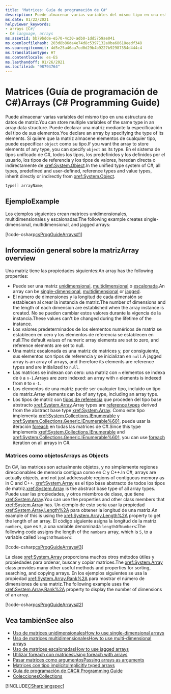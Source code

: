 ```yaml
---
title: 'Matrices: Guía de programación de C#'
description: Puede almacenar varias variables del mismo tipo en una estructura de datos de matriz de C#. Declare una matriz especificando un tipo o especifique un objeto para almacenar cualquier tipo.
ms.date: 01/22/2021
helpviewer_keywords:
- arrays [C#]
- C# language, arrays
ms.assetid: bb79bdde-e570-4c30-adb0-1dd5759ae041
ms.openlocfilehash: 203d8b86da4e74d8c5397132a0ba68618eedf348
ms.sourcegitcommit: 4d5e25a46aa7cd0d29b4b9227b92987354d444c4
ms.translationtype: HT
ms.contentlocale: es-ES
ms.lasthandoff: 01/26/2021
ms.locfileid: "98794764"
---
```

# <a name="arrays-c-programming-guide"></a><span data-ttu-id="27eba-104">Matrices (Guía de programación de C#)</span><span class="sxs-lookup"><span data-stu-id="27eba-104">Arrays (C# Programming Guide)</span></span>

<span data-ttu-id="27eba-105">Puede almacenar varias variables del mismo tipo en una estructura de datos de matriz.</span><span class="sxs-lookup"><span data-stu-id="27eba-105">You can store multiple variables of the same type in an array data structure.</span></span> <span data-ttu-id="27eba-106">Puede declarar una matriz mediante la especificación del tipo de sus elementos.</span><span class="sxs-lookup"><span data-stu-id="27eba-106">You declare an array by specifying the type of its elements.</span></span> <span data-ttu-id="27eba-107">Si quiere que la matriz almacene elementos de cualquier tipo, puede especificar `object` como su tipo.</span><span class="sxs-lookup"><span data-stu-id="27eba-107">If you want the array to store elements of any type, you can specify `object` as its type.</span></span> <span data-ttu-id="27eba-108">En el sistema de tipos unificado de C#, todos los tipos, los predefinidos y los definidos por el usuario, los tipos de referencia y los tipos de valores, heredan directa o indirectamente de <xref:System.Object>.</span><span class="sxs-lookup"><span data-stu-id="27eba-108">In the unified type system of C#, all types, predefined and user-defined, reference types and value types, inherit directly or indirectly from <xref:System.Object>.</span></span>

```csharp
type[] arrayName;
```

## <a name="example"></a><span data-ttu-id="27eba-109">Ejemplo</span><span class="sxs-lookup"><span data-stu-id="27eba-109">Example</span></span>

<span data-ttu-id="27eba-110">Los ejemplos siguientes crean matrices unidimensionales, multidimensionales y escalonadas:</span><span class="sxs-lookup"><span data-stu-id="27eba-110">The following example creates single-dimensional, multidimensional, and jagged arrays:</span></span>

[!code-csharp[csProgGuideArrays#1](~/samples/snippets/csharp/VS_Snippets_VBCSharp/csProgGuideArrays/CS/Arrays.cs#1)]

## <a name="array-overview"></a><span data-ttu-id="27eba-111">Información general sobre la matriz</span><span class="sxs-lookup"><span data-stu-id="27eba-111">Array overview</span></span>

<span data-ttu-id="27eba-112">Una matriz tiene las propiedades siguientes:</span><span class="sxs-lookup"><span data-stu-id="27eba-112">An array has the following properties:</span></span>

- <span data-ttu-id="27eba-113">Puede ser una matriz [unidimensional](single-dimensional-arrays.md), [multidimensional](multidimensional-arrays.md) o [escalonada](jagged-arrays.md).</span><span class="sxs-lookup"><span data-stu-id="27eba-113">An array can be [single-dimensional](single-dimensional-arrays.md), [multidimensional](multidimensional-arrays.md) or [jagged](jagged-arrays.md).</span></span>
- <span data-ttu-id="27eba-114">El número de dimensiones y la longitud de cada dimensión se establecen al crear la instancia de matriz.</span><span class="sxs-lookup"><span data-stu-id="27eba-114">The number of dimensions and the length of each dimension are established when the array instance is created.</span></span> <span data-ttu-id="27eba-115">No se pueden cambiar estos valores durante la vigencia de la instancia.</span><span class="sxs-lookup"><span data-stu-id="27eba-115">These values can't be changed during the lifetime of the instance.</span></span>
- <span data-ttu-id="27eba-116">Los valores predeterminados de los elementos numéricos de matriz se establecen en cero y los elementos de referencia se establecen en null.</span><span class="sxs-lookup"><span data-stu-id="27eba-116">The default values of numeric array elements are set to zero, and reference elements are set to null.</span></span>
- <span data-ttu-id="27eba-117">Una matriz escalonada es una matriz de matrices y, por consiguiente, sus elementos son tipos de referencia y se inicializan en `null`.</span><span class="sxs-lookup"><span data-stu-id="27eba-117">A jagged array is an array of arrays, and therefore its elements are reference types and are initialized to `null`.</span></span>
- <span data-ttu-id="27eba-118">Las matrices se indexan con cero: una matriz con `n` elementos se indexa de `0` a `n-1`.</span><span class="sxs-lookup"><span data-stu-id="27eba-118">Arrays are zero indexed: an array with `n` elements is indexed from `0` to `n-1`.</span></span>
- <span data-ttu-id="27eba-119">Los elementos de una matriz puede ser cualquier tipo, incluido un tipo de matriz.</span><span class="sxs-lookup"><span data-stu-id="27eba-119">Array elements can be of any type, including an array type.</span></span>
- <span data-ttu-id="27eba-120">Los tipos de matriz son [tipos de referencia](../../language-reference/keywords/reference-types.md) que proceden del tipo base abstracto <xref:System.Array>.</span><span class="sxs-lookup"><span data-stu-id="27eba-120">Array types are [reference types](../../language-reference/keywords/reference-types.md) derived from the abstract base type <xref:System.Array>.</span></span> <span data-ttu-id="27eba-121">Como este tipo implementa <xref:System.Collections.IEnumerable> y <xref:System.Collections.Generic.IEnumerable%601>, puede usar la iteración [foreach](../../language-reference/keywords/foreach-in.md) en todas las matrices de C#.</span><span class="sxs-lookup"><span data-stu-id="27eba-121">Since this type implements <xref:System.Collections.IEnumerable> and <xref:System.Collections.Generic.IEnumerable%601>, you can use [foreach](../../language-reference/keywords/foreach-in.md) iteration on all arrays in C#.</span></span>

### <a name="arrays-as-objects"></a><span data-ttu-id="27eba-122">Matrices como objetos</span><span class="sxs-lookup"><span data-stu-id="27eba-122">Arrays as Objects</span></span>

<span data-ttu-id="27eba-123">En C#, las matrices son actualmente objetos, y no simplemente regiones direccionables de memoria contigua como en C y C++.</span><span class="sxs-lookup"><span data-stu-id="27eba-123">In C#, arrays are actually objects, and not just addressable regions of contiguous memory as in C and C++.</span></span> <span data-ttu-id="27eba-124"><xref:System.Array> es el tipo base abstracto de todos los tipos de matriz.</span><span class="sxs-lookup"><span data-stu-id="27eba-124"><xref:System.Array> is the abstract base type of all array types.</span></span> <span data-ttu-id="27eba-125">Puede usar las propiedades, y otros miembros de clase, que tiene <xref:System.Array>.</span><span class="sxs-lookup"><span data-stu-id="27eba-125">You can use the properties and other class members that <xref:System.Array> has.</span></span> <span data-ttu-id="27eba-126">Un ejemplo de esto sería usar la propiedad <xref:System.Array.Length%2A> para obtener la longitud de una matriz.</span><span class="sxs-lookup"><span data-stu-id="27eba-126">An example of this is using the <xref:System.Array.Length%2A> property to get the length of an array.</span></span> <span data-ttu-id="27eba-127">El código siguiente asigna la longitud de la matriz `numbers`, que es `5`, a una variable denominada `lengthOfNumbers`:</span><span class="sxs-lookup"><span data-stu-id="27eba-127">The following code assigns the length of the `numbers` array, which is `5`, to a variable called `lengthOfNumbers`:</span></span>

[!code-csharp[csProgGuideArrays#3](~/samples/snippets/csharp/VS_Snippets_VBCSharp/csProgGuideArrays/CS/Arrays.cs#3)]

<span data-ttu-id="27eba-128">La clase <xref:System.Array> proporciona muchos otros métodos útiles y propiedades para ordenar, buscar y copiar matrices.</span><span class="sxs-lookup"><span data-stu-id="27eba-128">The <xref:System.Array> class provides many other useful methods and properties for sorting, searching, and copying arrays.</span></span> <span data-ttu-id="27eba-129">En los ejemplos siguientes se usa la propiedad <xref:System.Array.Rank%2A> para mostrar el número de dimensiones de una matriz.</span><span class="sxs-lookup"><span data-stu-id="27eba-129">The following example uses the <xref:System.Array.Rank%2A> property to display the number of dimensions of an array.</span></span>

[!code-csharp[csProgGuideArrays#2](~/samples/snippets/csharp/VS_Snippets_VBCSharp/csProgGuideArrays/CS/Arrays.cs#2)]

## <a name="see-also"></a><span data-ttu-id="27eba-130">Vea también</span><span class="sxs-lookup"><span data-stu-id="27eba-130">See also</span></span>

- [<span data-ttu-id="27eba-131">Uso de matrices unidimensionales</span><span class="sxs-lookup"><span data-stu-id="27eba-131">How to use single-dimensional arrays</span></span>](single-dimensional-arrays.md)
- [<span data-ttu-id="27eba-132">Uso de matrices multidimensionales</span><span class="sxs-lookup"><span data-stu-id="27eba-132">How to use multi-dimensional arrays</span></span>](multidimensional-arrays.md)
- [<span data-ttu-id="27eba-133">Uso de matrices escalonadas</span><span class="sxs-lookup"><span data-stu-id="27eba-133">How to use jagged arrays</span></span>](jagged-arrays.md)
- [<span data-ttu-id="27eba-134">Utilizar foreach con matrices</span><span class="sxs-lookup"><span data-stu-id="27eba-134">Using foreach with arrays</span></span>](using-foreach-with-arrays.md)
- [<span data-ttu-id="27eba-135">Pasar matrices como argumentos</span><span class="sxs-lookup"><span data-stu-id="27eba-135">Passing arrays as arguments</span></span>](passing-arrays-as-arguments.md)
- [<span data-ttu-id="27eba-136">Matrices con tipo implícito</span><span class="sxs-lookup"><span data-stu-id="27eba-136">Implicitly typed arrays</span></span>](implicitly-typed-arrays.md)
- [<span data-ttu-id="27eba-137">Guía de programación de C#</span><span class="sxs-lookup"><span data-stu-id="27eba-137">C# Programming Guide</span></span>](../index.md)
- [<span data-ttu-id="27eba-138">Colecciones</span><span class="sxs-lookup"><span data-stu-id="27eba-138">Collections</span></span>](../concepts/collections.md)

[!INCLUDE[CSharplangspec](~/includes/csharplangspec-md.md)]
